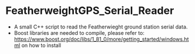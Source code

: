 # FeatherweightGPS_Serial_Reader
- A small C++ script to read the Featherwieght ground station serial data.
- Boost libraries are needed to compile, please refer to:
https://www.boost.org/doc/libs/1_81_0/more/getting_started/windows.html on how to install
